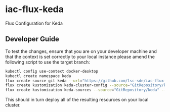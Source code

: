 # iac-flux-keda
Flux Configuration for Keda

## Developer Guide
To test the changes, ensure that you are on your developer machine and that the context is set correctly to your local instance please amend the following script to use the target branch:

```bash
kubectl config use-context docker-desktop
kubectl create namespace keda
flux create source git keda --url="https://github.com/lsc-sde/iac-flux-keda" --branch=main --namespace=keda
flux create kustomization keda-cluster-config --source="GitRepository/keda" --namespace=keda --path="./cluster/local" --interval=1m --prune=true --health-check-timeout=10m --wait=false
flux create kustomization keda-sources --source="GitRepository/keda" --namespace=keda --path="./sources" --interval=1m --prune=true --health-check-timeout=10m --wait=false
```

This should in turn deploy all of the resulting resources on your local cluster.